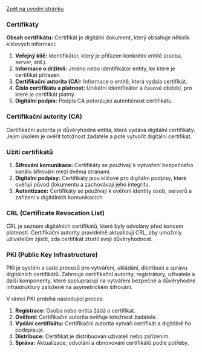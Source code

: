 [Zpět na uvodní stránku](../README.md)
### Certifikáty

**Obsah certifikátu:**
Certifikát je digitální dokument, který obsahuje několik klíčových informací:

1. **Veřejný klíč:** Identifikátor, který je přiřazen konkrétní entitě (osoba, server, atd.).
2. **Informace o držiteli:** Jméno nebo identifikátor entity, ke které je certifikát přiřazen.
3. **Certifikační autorita (CA):** Informace o entitě, která vydala certifikát.
4. **Číslo certifikátu a platnost:** Unikátní identifikátor a časové období, pro které je certifikát platný.
5. **Digitální podpis:** Podpis CA potvrzující autentičnost certifikátu.

### Certifikační autority (CA)

Certifikační autorita je důvěryhodná entita, která vydává digitální certifikáty. Jejím úkolem je ověřit totožnost žadatele a poté vytvořit digitální certifikát.

### Užití certifikátů

1. **Šifrování komunikace:** Certifikáty se používají k vytvoření bezpečného kanálu šifrování mezi dvěma stranami.
2. **Digitální podpisy:** Certifikáty jsou klíčové pro digitální podpisy, které ověřují původ dokumentu a zachovávají jeho integritu.
3. **Autentizace:** Certifikáty se používají k ověření identity osob, serverů a zařízení v digitálních komunikacích.

### CRL (Certificate Revocation List)

CRL je seznam digitálních certifikátů, které byly odvolány před koncem platnosti. Certifikační autority pravidelně aktualizují CRL, aby umožnily uživatelům zjistit, zda certifikát ztratil svoji důvěryhodnost.

### PKI (Public Key Infrastructure)

PKI je systém a sada procesů pro vytváření, ukládání, distribuci a správu digitálních certifikátů. Zahrnuje certifikační autority, registrátory, uživatele a další komponenty, které spolupracují na vytváření bezpečné a důvěryhodné infrastruktury založené na asymetrickém šifrování.

V rámci PKI probíhá následující proces:
1. **Registrace:** Osoba nebo entita žádá o certifikát.
2. **Ověření:** Certifikační autorita ověřuje totožnost žadatele.
3. **Vydání certifikátu:** Certifikační autorita vytváří certifikát a digitálně ho podepisuje.
4. **Distribuce:** Certifikát je distribuován uživateli nebo zařízením.
5. **Správa:** Aktualizace, odvolání a obnovování certifikátů podle potřeby.

